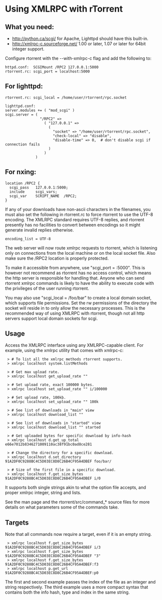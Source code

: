 Using XMLRPC with rTorrent
==========================

What you need:
--------------

* http://python.ca/scgi/ for Apache, Lighttpd should have this built-in.
* http://xmlrpc-c.sourceforge.net/ 1.00 or later, 1.07 or later for 64bit integer support.

Configure rtorrent with the --with-xmlrpc-c flag and add the following to:

```
httpd.conf:  SCGIMount /RPC2 127.0.0.1:5000
rtorrent.rc: scgi_port = localhost:5000
```

For lighttpd:
-------------

```
rtorrent.rc: scgi_local = /home/user/rtorrent/rpc.socket

lighttpd.conf:
server.modules += ( "mod_scgi" )
scgi.server = (
                "/RPC2" =>
                  ( "127.0.0.1" =>
                    (
                      "socket" => "/home/user/rtorrent/rpc.socket",
                      "check-local" => "disable",
                      "disable-time" => 0,  # don't disable scgi if connection fails
                    )
                  )
              )
```

For nxing:
----------

```
location /RPC2 {
  scgi_pass   127.0.0.1:5000;
  include     scgi_vars;
  scgi_var    SCRIPT_NAME  /RPC2;
}
```

If any of your downloads have non-ascii characters in the filenames, you must also set the following in rtorrent.rc to force rtorrent to use the UTF-8 encoding. The XMLRPC standard requires UTF-8 replies, and rtorrent presently has no facilities to convert between encodings so it might generate invalid replies otherwise.

```
encoding_list = UTF-8
```

The web server will now route xmlrpc requests to rtorrent, which is listening only on connections from the local machine or on the local socket file. Also make sure the /RPC2 location is properly protected.

To make it accessible from anywhere, use "scgi_port = :5000". This is however not recommend as rtorrent has no access control, which means the http server is responsible for handling that. Anyone who can send rtorrent xmlrpc commands is likely to have the ability to execute code with the privileges of the user running rtorrent.

You may also use "scgi_local = /foo/bar" to create a local domain socket, which supports file permissions. Set the rw permissions of the directory the socket will reside in to only allow the necessary processes. This is the recommended way of using XMLRPC with rtorrent, though not all http servers support local domain sockets for scgi.

Usage
-----

Access the XMLRPC interface using any XMLRPC-capable client. For example, using the xmlrpc utility that comes with xmlrpc-c:

```
 > # To list all the xmlrpc methods rtorrent supports.
 > xmlrpc localhost system.listMethods

 > # Get max upload rate.
 > xmlrpc localhost get_upload_rate ""

 > # Set upload rate, exact 100000 bytes.
 > xmlrpc localhost set_upload_rate "" i/100000

 > # Set upload rate, 100kb.
 > xmlrpc localhost set_upload_rate "" 100k

 > # See list of downloads in "main" view
 > xmlrpc localhost download_list ""

 > # See list of downloads in "started" view
 > xmlrpc localhost download_list "" started

 > # Get uploaded bytes for specific download by info-hash
 > xmlrpc localhost d.get_up_total e66e7012b8346271009110ac38f91bc0ad8ce281

 > # Change the directory for a specific download.
 > xmlrpc localhost d.set_directory 91A2DF0C9288BC4C5D03EC8D8C26B4CF95A4DBEF foo/bar/

 > # Size of the first file in a specific download.
 > xmlrpc localhost f.get_size_bytes 91A2DF0C9288BC4C5D03EC8D8C26B4CF95A4DBEF i/0
```

It supports both single strings akin to what the option file accepts, and proper xmlrpc integer, string and lists.

See the man page and the rtorrent/src/command_* source files for more details on what parameters some of the commands take.

Targets
-------

Note that all commands now require a target, even if it is an empty string.

```
 > xmlrpc localhost f.get_size_bytes 91A2DF0C9288BC4C5D03EC8D8C26B4CF95A4DBEF i/3
 > xmlrpc localhost f.get_size_bytes 91A2DF0C9288BC4C5D03EC8D8C26B4CF95A4DBEF "3"
 > xmlrpc localhost f.get_size_bytes 91A2DF0C9288BC4C5D03EC8D8C26B4CF95A4DBEF:f3
 > xmlrpc localhost p.get_url        91A2DF0C9288BC4C5D03EC8D8C26B4CF95A4DBEF:p0
```

The first and second example passes the index of the file as an integer and string respectively. The third example uses a more compact syntax that contains both the info hash, type and index in the same string.